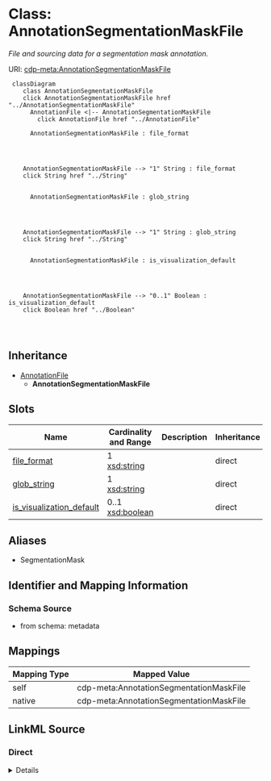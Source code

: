 

# Class: AnnotationSegmentationMaskFile


_File and sourcing data for a segmentation mask annotation._





URI: [cdp-meta:AnnotationSegmentationMaskFile](metadataAnnotationSegmentationMaskFile)






```mermaid
 classDiagram
    class AnnotationSegmentationMaskFile
    click AnnotationSegmentationMaskFile href "../AnnotationSegmentationMaskFile"
      AnnotationFile <|-- AnnotationSegmentationMaskFile
        click AnnotationFile href "../AnnotationFile"
      
      AnnotationSegmentationMaskFile : file_format
        
          
    
    
    AnnotationSegmentationMaskFile --> "1" String : file_format
    click String href "../String"

        
      AnnotationSegmentationMaskFile : glob_string
        
          
    
    
    AnnotationSegmentationMaskFile --> "1" String : glob_string
    click String href "../String"

        
      AnnotationSegmentationMaskFile : is_visualization_default
        
          
    
    
    AnnotationSegmentationMaskFile --> "0..1" Boolean : is_visualization_default
    click Boolean href "../Boolean"

        
      
```





## Inheritance
* [AnnotationFile](AnnotationFile.md)
    * **AnnotationSegmentationMaskFile**



## Slots

| Name | Cardinality and Range | Description | Inheritance |
| ---  | --- | --- | --- |
| [file_format](file_format.md) | 1 <br/> [xsd:string](http://www.w3.org/2001/XMLSchema#string) |  | direct |
| [glob_string](glob_string.md) | 1 <br/> [xsd:string](http://www.w3.org/2001/XMLSchema#string) |  | direct |
| [is_visualization_default](is_visualization_default.md) | 0..1 <br/> [xsd:boolean](http://www.w3.org/2001/XMLSchema#boolean) |  | direct |







## Aliases


* SegmentationMask



## Identifier and Mapping Information







### Schema Source


* from schema: metadata





## Mappings

| Mapping Type | Mapped Value |
| ---  | ---  |
| self | cdp-meta:AnnotationSegmentationMaskFile |
| native | cdp-meta:AnnotationSegmentationMaskFile |





## LinkML Source

<!-- TODO: investigate https://stackoverflow.com/questions/37606292/how-to-create-tabbed-code-blocks-in-mkdocs-or-sphinx -->

### Direct

<details>
```yaml
name: AnnotationSegmentationMaskFile
description: File and sourcing data for a segmentation mask annotation.
from_schema: metadata
aliases:
- SegmentationMask
is_a: AnnotationFile
attributes:
  file_format:
    name: file_format
    from_schema: metadata
    exact_mappings:
    - cdp-common:annotation_file_format
    alias: file_format
    owner: AnnotationSegmentationMaskFile
    domain_of:
    - AnnotationFile
    - AnnotationOrientedPointFile
    - AnnotationInstanceSegmentationFile
    - AnnotationPointFile
    - AnnotationSegmentationMaskFile
    - AnnotationSemanticSegmentationMaskFile
    range: string
    required: true
    inlined: true
    inlined_as_list: true
  glob_string:
    name: glob_string
    from_schema: metadata
    exact_mappings:
    - cdp-common:annotation_file_glob_string
    alias: glob_string
    owner: AnnotationSegmentationMaskFile
    domain_of:
    - AnnotationFile
    - AnnotationOrientedPointFile
    - AnnotationInstanceSegmentationFile
    - AnnotationPointFile
    - AnnotationSegmentationMaskFile
    - AnnotationSemanticSegmentationMaskFile
    range: string
    required: true
    inlined: true
    inlined_as_list: true
  is_visualization_default:
    name: is_visualization_default
    from_schema: metadata
    exact_mappings:
    - cdp-common:annotation_file_is_visualization_default
    alias: is_visualization_default
    owner: AnnotationSegmentationMaskFile
    domain_of:
    - AnnotationFile
    - AnnotationOrientedPointFile
    - AnnotationInstanceSegmentationFile
    - AnnotationPointFile
    - AnnotationSegmentationMaskFile
    - AnnotationSemanticSegmentationMaskFile
    range: boolean
    inlined: true
    inlined_as_list: true

```
</details>

### Induced

<details>
```yaml
name: AnnotationSegmentationMaskFile
description: File and sourcing data for a segmentation mask annotation.
from_schema: metadata
aliases:
- SegmentationMask
is_a: AnnotationFile
attributes:
  file_format:
    name: file_format
    from_schema: metadata
    exact_mappings:
    - cdp-common:annotation_file_format
    alias: file_format
    owner: AnnotationSegmentationMaskFile
    domain_of:
    - AnnotationFile
    - AnnotationOrientedPointFile
    - AnnotationInstanceSegmentationFile
    - AnnotationPointFile
    - AnnotationSegmentationMaskFile
    - AnnotationSemanticSegmentationMaskFile
    range: string
    required: true
    inlined: true
    inlined_as_list: true
  glob_string:
    name: glob_string
    from_schema: metadata
    exact_mappings:
    - cdp-common:annotation_file_glob_string
    alias: glob_string
    owner: AnnotationSegmentationMaskFile
    domain_of:
    - AnnotationFile
    - AnnotationOrientedPointFile
    - AnnotationInstanceSegmentationFile
    - AnnotationPointFile
    - AnnotationSegmentationMaskFile
    - AnnotationSemanticSegmentationMaskFile
    range: string
    required: true
    inlined: true
    inlined_as_list: true
  is_visualization_default:
    name: is_visualization_default
    from_schema: metadata
    exact_mappings:
    - cdp-common:annotation_file_is_visualization_default
    alias: is_visualization_default
    owner: AnnotationSegmentationMaskFile
    domain_of:
    - AnnotationFile
    - AnnotationOrientedPointFile
    - AnnotationInstanceSegmentationFile
    - AnnotationPointFile
    - AnnotationSegmentationMaskFile
    - AnnotationSemanticSegmentationMaskFile
    range: boolean
    inlined: true
    inlined_as_list: true

```
</details>